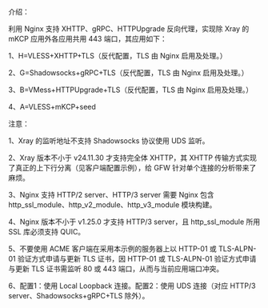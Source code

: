 介绍：

利用 Nginx 支持 XHTTP、gRPC、HTTPUpgrade 反向代理，实现除 Xray 的 mKCP 应用外各应用共用 443 端口，其应用如下：

1、H=VLESS+XHTTP+TLS（反代配置，TLS 由 Nginx 启用及处理。）

2、G=Shadowsocks+gRPC+TLS（反代配置，TLS 由 Nginx 启用及处理。）

3、B=VMess+HTTPUpgrade+TLS（反代配置，TLS 由 Nginx 启用及处理。）

4、A=VLESS+mKCP+seed

注意：

1、Xray 的监听地址不支持 Shadowsocks 协议使用 UDS 监听。

2、Xray 版本不小于 v24.11.30 才支持完全体 XHTTP，其 XHTTP 传输方式实现了真正的上下行分离（见客户端配置示例），给 GFW 针对单个连接的分析带来了麻烦。

3、Nginx 支持 HTTP/2 server、HTTP/3 server 需要 Nginx 包含 http_ssl_module、http_v2_module、http_v3_module 模块构建。

4、Nginx 版本不小于 v1.25.0 才支持 HTTP/3 server，且 http_ssl_module 所用 SSL 库必须支持 QUIC。

5、不要使用 ACME 客户端在采用本示例的服务器上以 HTTP-01 或 TLS-ALPN-01 验证方式申请与更新 TLS 证书，因 HTTP-01 或 TLS-ALPN-01 验证方式申请与更新 TLS 证书需监听 80 或 443 端口，从而与当前应用端口冲突。

6、配置1：使用 Local Loopback 连接。配置2：使用 UDS 连接（对应 HTTP/3 server、Shadowsocks+gRPC+TLS 除外）。
